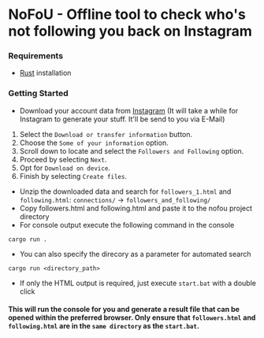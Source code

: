 # NoFoU - Offline tool to check who's not following you back on Instagram

### Requirements

- [Rust](https://rustup.rs/) installation

### Getting Started

- Download your account data from [Instagram](https://accountscenter.instagram.com/info_and_permissions/dyi/) (It will take a while for Instagram to generate your stuff. It'll be send to you via E-Mail)
1. Select the `Download or transfer information` button.
2. Choose the `Some of your information` option.
3. Scroll down to locate and select the `Followers and Following` option.
4. Proceed by selecting `Next`.
5. Opt for `Download on device`.
6. Finish by selecting `Create files`.
- Unzip the downloaded data and search for `followers_1.html` and `following.html`: `connections/` -> `followers_and_following/`
- Copy followers.html and following.html and paste it to the nofou project directory
- For console output execute the following command in the console
```
cargo run .
```
- You can also specify the direcory as a parameter for automated search
```
cargo run <directory_path>
```
- If only the HTML output is required, just execute `start.bat` with a double click

#### This will run the console for you and generate a result file that can be opened within the preferred browser. Only ensure that `followers.html` and `following.html` are in the `same directory` as the `start.bat`.